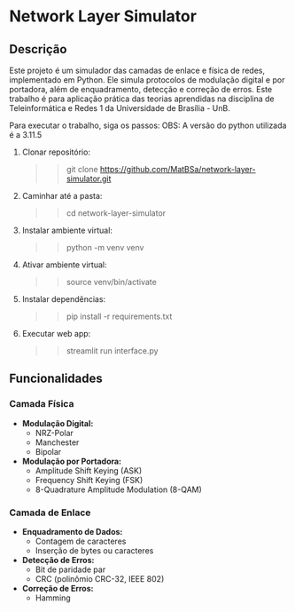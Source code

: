 # Network Layer Simulator

## Descrição

Este projeto é um simulador das camadas de enlace e física de redes, implementado em Python. Ele simula protocolos de modulação digital e por portadora, além de enquadramento, detecção e correção de erros. Este trabalho é para aplicação prática das teorias aprendidas na disciplina de Teleinformática e Redes 1 da Universidade de Brasília - UnB.

Para executar o trabalho, siga os passos:
OBS: A versão do python utilizada é a 3.11.5

1) Clonar repositório: 
    >> git clone https://github.com/MatBSa/network-layer-simulator.git

2) Caminhar até a pasta:
    >> cd network-layer-simulator
  
3) Instalar ambiente virtual:
    >> python -m venv venv

4) Ativar ambiente virtual:
    >> source venv/bin/activate

5) Instalar dependências:
    >> pip install -r requirements.txt

6) Executar web app:
    >> streamlit run interface.py

## Funcionalidades

### Camada Física
- **Modulação Digital:**
  - NRZ-Polar
  - Manchester
  - Bipolar
- **Modulação por Portadora:**
  - Amplitude Shift Keying (ASK)
  - Frequency Shift Keying (FSK)
  - 8-Quadrature Amplitude Modulation (8-QAM)

### Camada de Enlace
- **Enquadramento de Dados:**
  - Contagem de caracteres
  - Inserção de bytes ou caracteres
- **Detecção de Erros:**
  - Bit de paridade par
  - CRC (polinômio CRC-32, IEEE 802)
- **Correção de Erros:**
  - Hamming